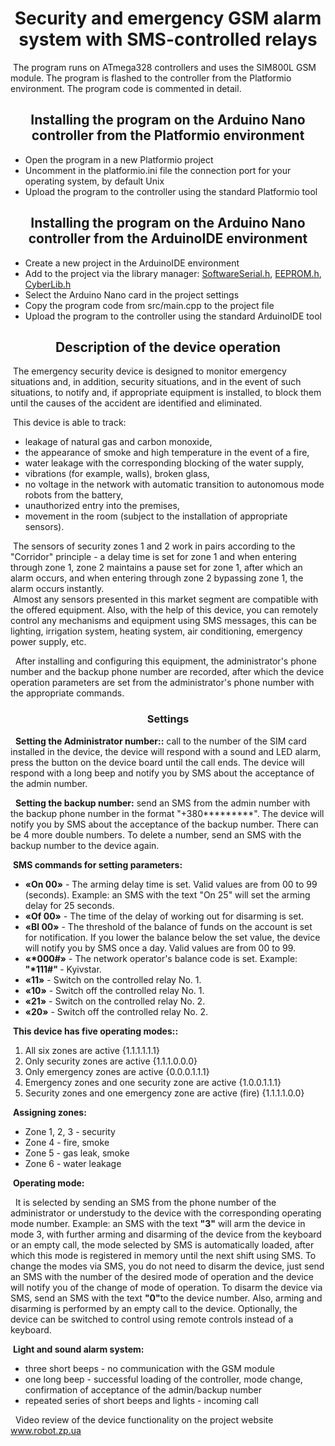 <h1 align=center>Security and emergency GSM alarm system with SMS-controlled relays</h1>
<p>
   &nbsp;The program runs on ATmega328 controllers and uses the SIM800L GSM module.
   The program is flashed to the controller from the Platformio environment.
   The program code is commented in detail.
</p>
<h2 align=center>Installing the program on the Arduino Nano controller from the Platformio environment</h2>
<ul>
  <li>Open the program in a new Platformio project
  <li>Uncomment in the platformio.ini file the connection port for your operating system, by default Unix
  <li>Upload the program to the controller using the standard Platformio tool
</ul>
<h2 align=center>Installing the program on the Arduino Nano controller from the ArduinoIDE environment</h2>
<ul>
  <li>Create a new project in the ArduinoIDE environment
  <li>Add to the project via the library manager: <a href="https://github.com/PaulStoffregen/SoftwareSerial/archive/refs/heads/master.zip">SoftwareSerial.h</a>, <a href="https://github.com/PaulStoffregen/EEPROM/archive/refs/heads/master.zip">EEPROM.h</a>, <a href="https://github.com/pythonista/CyberLib/archive/refs/heads/master.zip">CyberLib.h</a>
  <li>Select the Arduino Nano card in the project settings
  <li>Copy the program code from src/main.cpp to the project file
  <li>Upload the program to the controller using the standard ArduinoIDE tool
</ul>
<h2 align=center>Description of the device operation</h2>
<p>
  &nbsp;The emergency security device is designed to monitor emergency situations and, in addition, security situations, and in the event of such situations, to notify and, if appropriate equipment is installed, to block them until the causes of the accident are identified and eliminated.
</p>
&nbsp;This device is able to track:
<ul>
  <li>leakage of natural gas and carbon monoxide,
  <li>the appearance of smoke and high temperature in the event of a fire,
  <li>water leakage with the corresponding blocking of the water supply,
  <li>vibrations (for example, walls), broken glass,
  <li>no voltage in the network with automatic transition to autonomous mode robots from the battery,
  <li>unauthorized entry into the premises,
  <li>movement in the room (subject to the installation of appropriate sensors).
</ul>
 &nbsp;The sensors of security zones 1 and 2 work in pairs according to the "Corridor" principle - a delay time is set for zone 1 and when entering through zone 1, zone 2 maintains a pause set for zone 1, after which an alarm occurs, and when entering through zone 2 bypassing zone 1, the alarm occurs instantly.
 <br/>
 &nbsp;Almost any sensors presented in this market segment are compatible with the offered equipment. Also, with the help of this device, you can remotely control any mechanisms and equipment using SMS messages, this can be lighting, irrigation system, heating system, air conditioning, emergency power supply, etc.
<p>&nbsp;
  After installing and configuring this equipment, the administrator's phone number and the backup phone number are recorded, after which the device operation parameters are set from the administrator's phone number with the appropriate commands.
  </p>
  <h3 align=center>Settings</h3>
<p>&nbsp;
  <b>Setting the Administrator number::</b> call to the number of the SIM card installed in the device, the device will respond with a sound and LED alarm, press the button on the device board until the call ends. The device will respond with a long beep and notify you by SMS about the acceptance of the admin number.
</p>
<p>&nbsp;
  <b>Setting the backup number:</b> send an SMS from the admin number with the backup phone number in the format "+380*********". The device will notify you by SMS about the acceptance of the backup number. There can be 4 more double numbers. To delete a number, send an SMS with the backup number to the device again.
</p>
&nbsp;<b>SMS commands for setting parameters:</b>
<ul>
  <li><b>«On 00»</b> - The arming delay time is set. Valid values are from 00 to 99 (seconds). Example: an SMS with the text "On 25" will set the arming delay for 25 seconds.
  <li><b>«Of 00»</b> - The time of the delay of working out for disarming is set.
  <li><b>«Bl 00»</b> - The threshold of the balance of funds on the account is set for notification. If you lower the balance below the set value, the device will notify you by SMS once a day. Valid values are from 00 to 99.
  <li><b>«*000#»</b> - The network operator's balance code is set. Example: <b> "*111#" </b> - Kyivstar.
  <li><b>«11»</b> - Switch on the controlled relay No. 1.
  <li><b>«10»</b> - Switch off the controlled relay No. 1.
  <li><b>«21»</b> - Switch on the controlled relay No. 2.
  <li><b>«20»</b> - Switch off the controlled relay No. 2.
</ul>
&nbsp;<b>This device has five operating modes::</b>
<ol>
  <li>All six zones are active                               {1.1.1.1.1.1}
  <li>Only security zones are active                       {1.1.1.0.0.0}
  <li>Only emergency zones are active                      {0.0.0.1.1.1}
  <li>Emergency zones and one security zone are active             {1.0.0.1.1.1}
  <li>Security zones and one emergency zone are active (fire)    {1.1.1.1.0.0}
</ol>
&nbsp;<b>Assigning zones:</b>
<ul>
  <li>Zone 1, 2, 3 - security
  <li>Zone 4 - fire, smoke
  <li>Zone 5 - gas leak, smoke
  <li>Zone 6 - water leakage
</ul>
  &nbsp;<b>Operating mode:</b>
<p>&nbsp;
  It is selected by sending an SMS from the phone number of the administrator or understudy to the device with the corresponding operating mode number. Example: an SMS with the text <b>"3"</b> will arm the device in mode 3, with further arming and disarming of the device from the keyboard or an empty call, the mode selected by SMS is automatically loaded, after which this mode is registered in memory until the next shift using SMS. To change the modes via SMS, you do not need to disarm the device, just send an SMS with the number of the desired mode of operation and the device will notify you of the change of mode of operation. To disarm the device via SMS, send an SMS with the text <b> "0"</b>to the device number. Also, arming and disarming is performed by an empty call to the device. Optionally, the device can be switched to control using remote controls instead of a keyboard.
</p>
&nbsp;<b>Light and sound alarm system:</b>
<ul>
  <li>three short beeps - no communication with the GSM module
  <li>one long beep - successful loading of the controller, mode change, confirmation of acceptance of the admin/backup number
  <li>repeated series of short beeps and lights - incoming call
</ul>
<p>&nbsp;
Video review of the device functionality on the project website <a href="https://www.robot.zp.ua/index.php/articles/7-avarijno-okhrannoe-gsm-ustrojstvo-s-udalenno-upravlyaemymi-rele">www.robot.zp.ua</a>
</p>